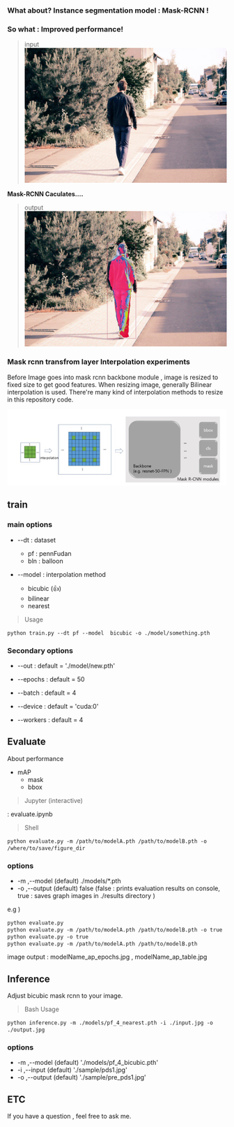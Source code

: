 ### What about?  Instance segmentation model : Mask-RCNN !   
### So what : Improved performance!

> input
![](./sample/pds1.jpg)

**Mask-RCNN Caculates....**

> output
![](./sample/pre_pds1.jpg)


### Mask rcnn transfrom layer Interpolation experiments

Before Image goes into mask rcnn backbone module , image is resized to fixed size to get good features. 
When resizing image, generally Bilinear interpolation is used.
There're many kind of interpolation methods to resize in this repository code. 

![](./assets/main.jpg)


## train
### main options
- --dt : dataset

    - pf  : pennFudan
    - bln : balloon
    
- --model  : interpolation method

    - bicubic (👍)
    - bilinear
    - nearest



> Usage

```{.bash}  
python train.py --dt pf --model  bicubic -o ./model/something.pth
```



### Secondary options 

- --out     : default = './model/new.pth'

- --epochs  : default = 50
- --batch   : default = 4
- --device  : default = 'cuda:0'
- --workers : default = 4 

<!-- ### pretrained model 
(not read) We will provide this pretrained models soon.  
😢😢😢😢😢😢😢😢😢😢😢😢😢😢😢😢😢😢😢😢😢       -->

## Evaluate
<!-- About model itself  -->
<!-- - the number of parameter  -->
About performance
- mAP
    - mask
    - bbox

> Jupyter (interactive)  

: evaluate.ipynb 

> Shell

```bash:howtoevaluate
python evaluate.py -m /path/to/modelA.pth /path/to/modelB.pth -o /where/to/save/figure_dir
```
### options
- -m ,--model (default) ./models/*.pth 
- -o ,--output (default) false (false : prints evaluation results on console, true : saves graph images in ./results directory )

e.g )
```bash:howtoevaluate
python evaluate.py 
python evaluate.py -m /path/to/modelA.pth /path/to/modelB.pth -o true
python evaluate.py -o true
python evaluate.py -m /path/to/modelA.pth /path/to/modelB.pth 
```

image output : modelName_ap_epochs.jpg , modelName_ap_table.jpg

## Inference
Adjust bicubic mask rcnn to your image.

> Bash Usage

```bash:  
python inference.py -m ./models/pf_4_nearest.pth -i ./input.jpg -o ./output.jpg
```
### options
- -m ,--model (default) './models/pf_4_bicubic.pth' 
- -i ,--input (default) './sample/pds1.jpg'
- -o ,--output (default) './sample/pre_pds1.jpg' 

<!-- > Library Usage -->

## ETC

  If you have a question , feel free to ask me.

<!-- > **reference** -->

